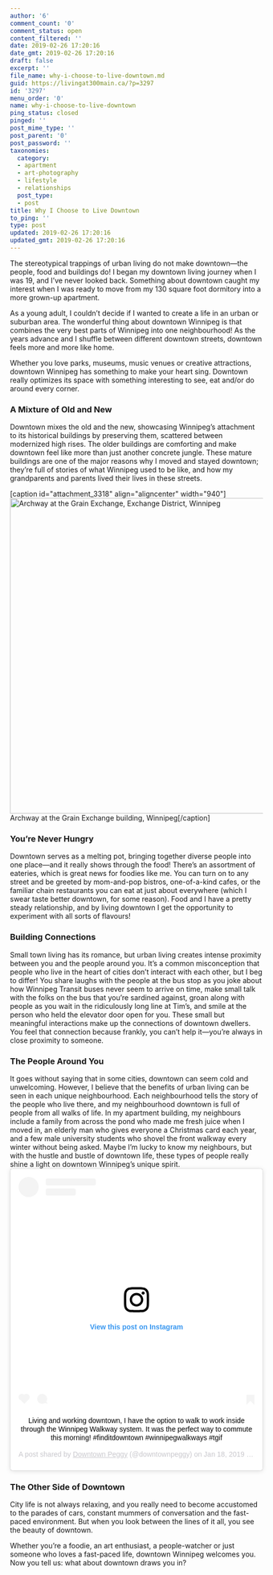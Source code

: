 ```yaml
---
author: '6'
comment_count: '0'
comment_status: open
content_filtered: ''
date: 2019-02-26 17:20:16
date_gmt: 2019-02-26 17:20:16
draft: false
excerpt: ''
file_name: why-i-choose-to-live-downtown.md
guid: https://livingat300main.ca/?p=3297
id: '3297'
menu_order: '0'
name: why-i-choose-to-live-downtown
ping_status: closed
pinged: ''
post_mime_type: ''
post_parent: '0'
post_password: ''
taxonomies:
  category:
  - apartment
  - art-photography
  - lifestyle
  - relationships
  post_type:
  - post
title: Why I Choose to Live Downtown
to_ping: ''
type: post
updated: 2019-02-26 17:20:16
updated_gmt: 2019-02-26 17:20:16
---
```

The stereotypical trappings of urban living do not make downtown—the people, food and buildings do! I began my downtown living journey when I was 19, and I’ve never looked back. Something about downtown caught my interest when I was ready to move from my 130 square foot dormitory into a more grown-up apartment.

As a young adult, I couldn’t decide if I wanted to create a life in an urban or suburban area. The wonderful thing about downtown Winnipeg is that combines the very best parts of Winnipeg into one neighbourhood! As the years advance and I shuffle between different downtown streets, downtown feels more and more like home.

Whether you love parks, museums, music venues or creative attractions, downtown Winnipeg has something to make your heart sing. Downtown really optimizes its space with something interesting to see, eat and/or do around every corner.
<h3>A Mixture of Old and New</h3>
Downtown mixes the old and the new, showcasing Winnipeg’s attachment to its historical buildings by preserving them, scattered between modernized high rises. The older buildings are comforting and make downtown feel like more than just another concrete jungle. These mature buildings are one of the major reasons why I moved and stayed downtown; they’re full of stories of what Winnipeg used to be like, and how my grandparents and parents lived their lives in these streets.

[caption id="attachment_3318" align="aligncenter" width="940"]<img class="size-large wp-image-3318" src="https://livingat300main.ca/wp-content/uploads/2019/02/archway-1024x683.png" alt="Archway at the Grain Exchange, Exchange District, Winnipeg" width="940" height="627" /> Archway at the Grain Exchange building, Winnipeg[/caption]
<h3>You’re Never Hungry</h3>
Downtown serves as a melting pot, bringing together diverse people into one place—and it really shows through the food! There’s an assortment of eateries, which is great news for foodies like me. You can turn on to any street and be greeted by mom-and-pop bistros, one-of-a-kind cafes, or the familiar chain restaurants you can eat at just about everywhere (which I swear taste better downtown, for some reason). Food and I have a pretty steady relationship, and by living downtown I get the opportunity to experiment with all sorts of flavours!
<h3>Building Connections</h3>
Small town living has its romance, but urban living creates intense proximity between you and the people around you. It’s a common misconception that people who live in the heart of cities don’t interact with each other, but I beg to differ! You share laughs with the people at the bus stop as you joke about how Winnipeg Transit buses never seem to arrive on time, make small talk with the folks on the bus that you’re sardined against, groan along with people as you wait in the ridiculously long line at Tim’s, and smile at the person who held the elevator door open for you. These small but meaningful interactions make up the connections of downtown dwellers. You feel that connection because frankly, you can’t help it—you’re always in close proximity to someone.
<h3>The People Around You</h3>
It goes without saying that in some cities, downtown can seem cold and unwelcoming. However, I believe that the benefits of urban living can be seen in each unique neighbourhood. Each neighbourhood tells the story of the people who live there, and my neighbourhood downtown is full of people from all walks of life. In my apartment building, my neighbours include a family from across the pond who made me fresh juice when I moved in, an elderly man who gives everyone a Christmas card each year, and a few male university students who shovel the front walkway every winter without being asked. Maybe I’m lucky to know my neighbours, but with the hustle and bustle of downtown life, these types of people really shine a light on downtown Winnipeg’s unique spirit.

<center><blockquote class="instagram-media" data-instgrm-captioned data-instgrm-permalink="https://www.instagram.com/p/Bsx_u52AA8z/?utm_source=ig_embed&amp;utm_medium=loading" data-instgrm-version="12" style=" background:#FFF; border:0; border-radius:3px; box-shadow:0 0 1px 0 rgba(0,0,0,0.5),0 1px 10px 0 rgba(0,0,0,0.15); margin: 1px; max-width:540px; min-width:326px; padding:0; width:99.375%; width:-webkit-calc(100% - 2px); width:calc(100% - 2px);"><div style="padding:16px;"> <a href="https://www.instagram.com/p/Bsx_u52AA8z/?utm_source=ig_embed&amp;utm_medium=loading" style=" background:#FFFFFF; line-height:0; padding:0 0; text-align:center; text-decoration:none; width:100%;" target="_blank" rel="noopener"> <div style=" display: flex; flex-direction: row; align-items: center;"> <div style="background-color: #F4F4F4; border-radius: 50%; flex-grow: 0; height: 40px; margin-right: 14px; width: 40px;"></div> <div style="display: flex; flex-direction: column; flex-grow: 1; justify-content: center;"> <div style=" background-color: #F4F4F4; border-radius: 4px; flex-grow: 0; height: 14px; margin-bottom: 6px; width: 100px;"></div> <div style=" background-color: #F4F4F4; border-radius: 4px; flex-grow: 0; height: 14px; width: 60px;"></div></div></div><div style="padding: 19% 0;"></div><div style="display:block; height:50px; margin:0 auto 12px; width:50px;"><svg width="50px" height="50px" viewBox="0 0 60 60" version="1.1" xmlns="https://www.w3.org/2000/svg" xmlns:xlink="https://www.w3.org/1999/xlink"><g stroke="none" stroke-width="1" fill="none" fill-rule="evenodd"><g transform="translate(-511.000000, -20.000000)" fill="#000000"><g><path d="M556.869,30.41 C554.814,30.41 553.148,32.076 553.148,34.131 C553.148,36.186 554.814,37.852 556.869,37.852 C558.924,37.852 560.59,36.186 560.59,34.131 C560.59,32.076 558.924,30.41 556.869,30.41 M541,60.657 C535.114,60.657 530.342,55.887 530.342,50 C530.342,44.114 535.114,39.342 541,39.342 C546.887,39.342 551.658,44.114 551.658,50 C551.658,55.887 546.887,60.657 541,60.657 M541,33.886 C532.1,33.886 524.886,41.1 524.886,50 C524.886,58.899 532.1,66.113 541,66.113 C549.9,66.113 557.115,58.899 557.115,50 C557.115,41.1 549.9,33.886 541,33.886 M565.378,62.101 C565.244,65.022 564.756,66.606 564.346,67.663 C563.803,69.06 563.154,70.057 562.106,71.106 C561.058,72.155 560.06,72.803 558.662,73.347 C557.607,73.757 556.021,74.244 553.102,74.378 C549.944,74.521 548.997,74.552 541,74.552 C533.003,74.552 532.056,74.521 528.898,74.378 C525.979,74.244 524.393,73.757 523.338,73.347 C521.94,72.803 520.942,72.155 519.894,71.106 C518.846,70.057 518.197,69.06 517.654,67.663 C517.244,66.606 516.755,65.022 516.623,62.101 C516.479,58.943 516.448,57.996 516.448,50 C516.448,42.003 516.479,41.056 516.623,37.899 C516.755,34.978 517.244,33.391 517.654,32.338 C518.197,30.938 518.846,29.942 519.894,28.894 C520.942,27.846 521.94,27.196 523.338,26.654 C524.393,26.244 525.979,25.756 528.898,25.623 C532.057,25.479 533.004,25.448 541,25.448 C548.997,25.448 549.943,25.479 553.102,25.623 C556.021,25.756 557.607,26.244 558.662,26.654 C560.06,27.196 561.058,27.846 562.106,28.894 C563.154,29.942 563.803,30.938 564.346,32.338 C564.756,33.391 565.244,34.978 565.378,37.899 C565.522,41.056 565.552,42.003 565.552,50 C565.552,57.996 565.522,58.943 565.378,62.101 M570.82,37.631 C570.674,34.438 570.167,32.258 569.425,30.349 C568.659,28.377 567.633,26.702 565.965,25.035 C564.297,23.368 562.623,22.342 560.652,21.575 C558.743,20.834 556.562,20.326 553.369,20.18 C550.169,20.033 549.148,20 541,20 C532.853,20 531.831,20.033 528.631,20.18 C525.438,20.326 523.257,20.834 521.349,21.575 C519.376,22.342 517.703,23.368 516.035,25.035 C514.368,26.702 513.342,28.377 512.574,30.349 C511.834,32.258 511.326,34.438 511.181,37.631 C511.035,40.831 511,41.851 511,50 C511,58.147 511.035,59.17 511.181,62.369 C511.326,65.562 511.834,67.743 512.574,69.651 C513.342,71.625 514.368,73.296 516.035,74.965 C517.703,76.634 519.376,77.658 521.349,78.425 C523.257,79.167 525.438,79.673 528.631,79.82 C531.831,79.965 532.853,80.001 541,80.001 C549.148,80.001 550.169,79.965 553.369,79.82 C556.562,79.673 558.743,79.167 560.652,78.425 C562.623,77.658 564.297,76.634 565.965,74.965 C567.633,73.296 568.659,71.625 569.425,69.651 C570.167,67.743 570.674,65.562 570.82,62.369 C570.966,59.17 571,58.147 571,50 C571,41.851 570.966,40.831 570.82,37.631"></path></g></g></g></svg></div><div style="padding-top: 8px;"> <div style=" color:#3897f0; font-family:Arial,sans-serif; font-size:14px; font-style:normal; font-weight:550; line-height:18px;"> View this post on Instagram</div></div><div style="padding: 12.5% 0;"></div> <div style="display: flex; flex-direction: row; margin-bottom: 14px; align-items: center;"><div> <div style="background-color: #F4F4F4; border-radius: 50%; height: 12.5px; width: 12.5px; transform: translateX(0px) translateY(7px);"></div> <div style="background-color: #F4F4F4; height: 12.5px; transform: rotate(-45deg) translateX(3px) translateY(1px); width: 12.5px; flex-grow: 0; margin-right: 14px; margin-left: 2px;"></div> <div style="background-color: #F4F4F4; border-radius: 50%; height: 12.5px; width: 12.5px; transform: translateX(9px) translateY(-18px);"></div></div><div style="margin-left: 8px;"> <div style=" background-color: #F4F4F4; border-radius: 50%; flex-grow: 0; height: 20px; width: 20px;"></div> <div style=" width: 0; height: 0; border-top: 2px solid transparent; border-left: 6px solid #f4f4f4; border-bottom: 2px solid transparent; transform: translateX(16px) translateY(-4px) rotate(30deg)"></div></div><div style="margin-left: auto;"> <div style=" width: 0px; border-top: 8px solid #F4F4F4; border-right: 8px solid transparent; transform: translateY(16px);"></div> <div style=" background-color: #F4F4F4; flex-grow: 0; height: 12px; width: 16px; transform: translateY(-4px);"></div> <div style=" width: 0; height: 0; border-top: 8px solid #F4F4F4; border-left: 8px solid transparent; transform: translateY(-4px) translateX(8px);"></div></div></div></a> <p style=" margin:8px 0 0 0; padding:0 4px;"> <a href="https://www.instagram.com/p/Bsx_u52AA8z/?utm_source=ig_embed&amp;utm_medium=loading" style=" color:#000; font-family:Arial,sans-serif; font-size:14px; font-style:normal; font-weight:normal; line-height:17px; text-decoration:none; word-wrap:break-word;" target="_blank" rel="noopener">Living and working downtown, I have the option to walk to work inside through the Winnipeg Walkway system. It was the perfect way to commute this morning! #finditdowntown #winnipegwalkways #tgif</a></p> <p style=" color:#c9c8cd; font-family:Arial,sans-serif; font-size:14px; line-height:17px; margin-bottom:0; margin-top:8px; overflow:hidden; padding:8px 0 7px; text-align:center; text-overflow:ellipsis; white-space:nowrap;">A post shared by <a href="https://www.instagram.com/downtownpeggy/?utm_source=ig_embed&amp;utm_medium=loading" style=" color:#c9c8cd; font-family:Arial,sans-serif; font-size:14px; font-style:normal; font-weight:normal; line-height:17px;" target="_blank" rel="noopener"> Downtown Peggy</a> (@downtownpeggy) on <time style=" font-family:Arial,sans-serif; font-size:14px; line-height:17px;" datetime="2019-01-18T15:37:17+00:00">Jan 18, 2019 at 7:37am PST</time></p></div></blockquote></center> <script async src="//www.instagram.com/embed.js"></script>

<h3>The Other Side of Downtown</h3>
City life is not always relaxing, and you really need to become accustomed to the parades of cars, constant mummers of conversation and the fast-paced environment. But when you look between the lines of it all, you see the beauty of downtown.

Whether you’re a foodie, an art enthusiast, a people-watcher or just someone who loves a fast-paced life, downtown Winnipeg welcomes you. Now you tell us: what about downtown draws you in?